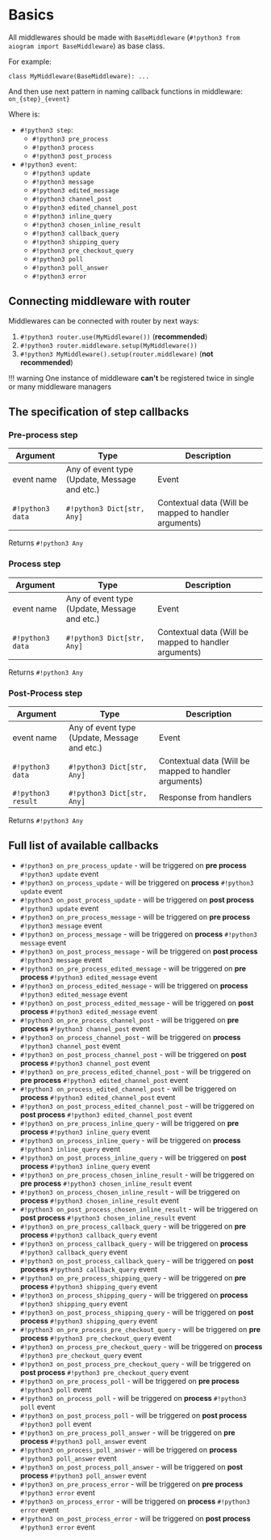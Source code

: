 # Basics



All middlewares should be made with `BaseMiddleware` (`#!python3 from aiogram import BaseMiddleware`) as base class.

For example:

```python3
class MyMiddleware(BaseMiddleware): ...
```

And then use next pattern in naming callback functions in middleware: `on_{step}_{event}`

Where is:

- `#!python3 step`:
    - `#!python3 pre_process`
    - `#!python3 process`
    - `#!python3 post_process`
- `#!python3 event`:
    - `#!python3 update`
    - `#!python3 message`
    - `#!python3 edited_message`
    - `#!python3 channel_post`
    - `#!python3 edited_channel_post`
    - `#!python3 inline_query`
    - `#!python3 chosen_inline_result`
    - `#!python3 callback_query`
    - `#!python3 shipping_query`
    - `#!python3 pre_checkout_query`
    - `#!python3 poll`
    - `#!python3 poll_answer`
    - `#!python3 error`

## Connecting middleware with router

Middlewares can be connected with router by next ways:

1. `#!python3 router.use(MyMiddleware())` (**recommended**)
1. `#!python3 router.middleware.setup(MyMiddleware())`
1. `#!python3 MyMiddleware().setup(router.middleware)` (**not recommended**)

!!! warning
    One instance of middleware **can't** be registered twice in single or many middleware managers

## The specification of step callbacks

### Pre-process step

| Argument | Type | Description |
| --- | --- | --- |
| event name | Any of event type (Update, Message and etc.) | Event |
| `#!python3 data` | `#!python3 Dict[str, Any]` | Contextual data (Will be mapped to handler arguments) |

Returns `#!python3 Any`

### Process step

| Argument | Type | Description |
| --- | --- | --- |
| event name | Any of event type (Update, Message and etc.) | Event |
| `#!python3 data` | `#!python3 Dict[str, Any]` | Contextual data (Will be mapped to handler arguments) |

Returns `#!python3 Any`

### Post-Process step

| Argument | Type | Description |
| --- | --- | --- |
| event name | Any of event type (Update, Message and etc.) | Event |
| `#!python3 data` | `#!python3 Dict[str, Any]` | Contextual data (Will be mapped to handler arguments) |
| `#!python3 result` | `#!python3 Dict[str, Any]` | Response from handlers |

Returns `#!python3 Any`

## Full list of available callbacks

- `#!python3 on_pre_process_update` - will be triggered on **pre process** `#!python3 update` event
- `#!python3 on_process_update` - will be triggered on **process** `#!python3 update` event
- `#!python3 on_post_process_update` - will be triggered on **post process** `#!python3 update` event
- `#!python3 on_pre_process_message` - will be triggered on **pre process** `#!python3 message` event
- `#!python3 on_process_message` - will be triggered on **process** `#!python3 message` event
- `#!python3 on_post_process_message` - will be triggered on **post process** `#!python3 message` event
- `#!python3 on_pre_process_edited_message` - will be triggered on **pre process** `#!python3 edited_message` event
- `#!python3 on_process_edited_message` - will be triggered on **process** `#!python3 edited_message` event
- `#!python3 on_post_process_edited_message` - will be triggered on **post process** `#!python3 edited_message` event
- `#!python3 on_pre_process_channel_post` - will be triggered on **pre process** `#!python3 channel_post` event
- `#!python3 on_process_channel_post` - will be triggered on **process** `#!python3 channel_post` event
- `#!python3 on_post_process_channel_post` - will be triggered on **post process** `#!python3 channel_post` event
- `#!python3 on_pre_process_edited_channel_post` - will be triggered on **pre process** `#!python3 edited_channel_post` event
- `#!python3 on_process_edited_channel_post` - will be triggered on **process** `#!python3 edited_channel_post` event
- `#!python3 on_post_process_edited_channel_post` - will be triggered on **post process** `#!python3 edited_channel_post` event
- `#!python3 on_pre_process_inline_query` - will be triggered on **pre process** `#!python3 inline_query` event
- `#!python3 on_process_inline_query` - will be triggered on **process** `#!python3 inline_query` event
- `#!python3 on_post_process_inline_query` - will be triggered on **post process** `#!python3 inline_query` event
- `#!python3 on_pre_process_chosen_inline_result` - will be triggered on **pre process** `#!python3 chosen_inline_result` event
- `#!python3 on_process_chosen_inline_result` - will be triggered on **process** `#!python3 chosen_inline_result` event
- `#!python3 on_post_process_chosen_inline_result` - will be triggered on **post process** `#!python3 chosen_inline_result` event
- `#!python3 on_pre_process_callback_query` - will be triggered on **pre process** `#!python3 callback_query` event
- `#!python3 on_process_callback_query` - will be triggered on **process** `#!python3 callback_query` event
- `#!python3 on_post_process_callback_query` - will be triggered on **post process** `#!python3 callback_query` event
- `#!python3 on_pre_process_shipping_query` - will be triggered on **pre process** `#!python3 shipping_query` event
- `#!python3 on_process_shipping_query` - will be triggered on **process** `#!python3 shipping_query` event
- `#!python3 on_post_process_shipping_query` - will be triggered on **post process** `#!python3 shipping_query` event
- `#!python3 on_pre_process_pre_checkout_query` - will be triggered on **pre process** `#!python3 pre_checkout_query` event
- `#!python3 on_process_pre_checkout_query` - will be triggered on **process** `#!python3 pre_checkout_query` event
- `#!python3 on_post_process_pre_checkout_query` - will be triggered on **post process** `#!python3 pre_checkout_query` event
- `#!python3 on_pre_process_poll` - will be triggered on **pre process** `#!python3 poll` event
- `#!python3 on_process_poll` - will be triggered on **process** `#!python3 poll` event
- `#!python3 on_post_process_poll` - will be triggered on **post process** `#!python3 poll` event
- `#!python3 on_pre_process_poll_answer` - will be triggered on **pre process** `#!python3 poll_answer` event
- `#!python3 on_process_poll_answer` - will be triggered on **process** `#!python3 poll_answer` event
- `#!python3 on_post_process_poll_answer` - will be triggered on **post process** `#!python3 poll_answer` event
- `#!python3 on_pre_process_error` - will be triggered on **pre process** `#!python3 error` event
- `#!python3 on_process_error` - will be triggered on **process** `#!python3 error` event
- `#!python3 on_post_process_error` - will be triggered on **post process** `#!python3 error` event
